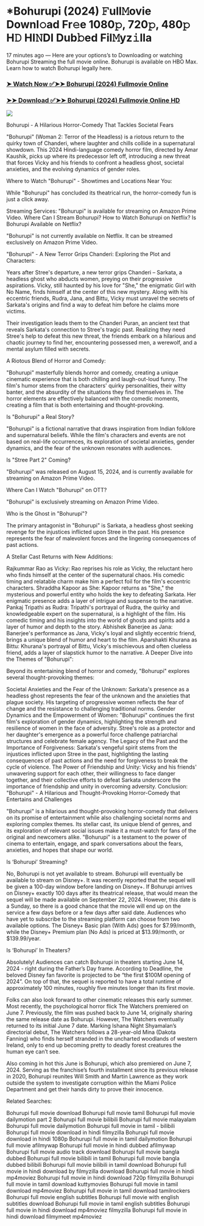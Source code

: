 # *Bohurupi (2024) 𝙵ull𝙼ovie Downl𝚘ad Fr𝚎e 1080𝚙, 720𝚙, 480𝚙 H𝙳 HI𝙽DI Dub𝚋ed Fil𝙼yz𝚒lla
17 minutes ago — Here are your options’s to Downloading or watching Bohurupi Streaming the full movie online. Bohurupi is available on HBO Max. Learn how to watch Bohurupi legally here.


### [➤ Watch Now ✅➤➤ Bohurupi (2024) Fullmovie Online](https://t.co/udeZPCv8Oa)

### [➤➤ Download ✅➤➤ Bohurupi (2024) Fullmovie Online HD](https://t.co/udeZPCv8Oa)

<p dir="auto"><a href="https://t.co/udeZPCv8Oa" title="PLAY NOW" rel="nofollow"><img src="https://i.imgur.com/jhNGoEt.gif" style="max-width: 100%;"></a></p>


Bohurupi - A Hilarious Horror-Comedy That Tackles Societal Fears

"Bohurupi" (Woman 2: Terror of the Headless) is a riotous return to the quirky town of Chanderi, where laughter and chills collide in a supernatural showdown. This 2024 Hindi-language comedy horror film, directed by Amar Kaushik, picks up where its predecessor left off, introducing a new threat that forces Vicky and his friends to confront a headless ghost, societal anxieties, and the evolving dynamics of gender roles.

Where to Watch "Bohurupi" - Showtimes and Locations Near You:

While "Bohurupi" has concluded its theatrical run, the horror-comedy fun is just a click away.

Streaming Services: "Bohurupi" is available for streaming on Amazon Prime Video.
Where Can I Stream Bohurupi? How to Watch Bohurupi on Netflix? Is Bohurupi Available on Netflix?

"Bohurupi" is not currently available on Netflix. It can be streamed exclusively on Amazon Prime Video.

"Bohurupi" - A New Terror Grips Chanderi: Exploring the Plot and Characters:

Years after Stree's departure, a new terror grips Chanderi – Sarkata, a headless ghost who abducts women, preying on their progressive aspirations. Vicky, still haunted by his love for "She," the enigmatic Girl with No Name, finds himself at the center of this new mystery. Along with his eccentric friends, Rudra, Jana, and Bittu, Vicky must unravel the secrets of Sarkata's origins and find a way to defeat him before he claims more victims.

Their investigation leads them to the Chanderi Puran, an ancient text that reveals Sarkata's connection to Stree's tragic past. Realizing they need Stree's help to defeat this new threat, the friends embark on a hilarious and chaotic journey to find her, encountering possessed men, a werewolf, and a mental asylum filled with secrets.

A Riotous Blend of Horror and Comedy:

"Bohurupi" masterfully blends horror and comedy, creating a unique cinematic experience that is both chilling and laugh-out-loud funny. The film's humor stems from the characters' quirky personalities, their witty banter, and the absurdity of the situations they find themselves in. The horror elements are effectively balanced with the comedic moments, creating a film that is both entertaining and thought-provoking.

Is "Bohurupi" a Real Story?

"Bohurupi" is a fictional narrative that draws inspiration from Indian folklore and supernatural beliefs. While the film's characters and events are not based on real-life occurrences, its exploration of societal anxieties, gender dynamics, and the fear of the unknown resonates with audiences.

Is "Stree Part 2" Coming?

"Bohurupi" was released on August 15, 2024, and is currently available for streaming on Amazon Prime Video.

Where Can I Watch "Bohurupi" on OTT?

"Bohurupi" is exclusively streaming on Amazon Prime Video.

Who is the Ghost in "Bohurupi"?

The primary antagonist in "Bohurupi" is Sarkata, a headless ghost seeking revenge for the injustices inflicted upon Stree in the past. His presence represents the fear of malevolent forces and the lingering consequences of past actions.

A Stellar Cast Returns with New Additions:

Rajkummar Rao as Vicky: Rao reprises his role as Vicky, the reluctant hero who finds himself at the center of the supernatural chaos. His comedic timing and relatable charm make him a perfect foil for the film's eccentric characters.
Shraddha Kapoor as She: Kapoor returns as "She," the mysterious and powerful entity who holds the key to defeating Sarkata. Her enigmatic presence adds a layer of intrigue and suspense to the narrative.
Pankaj Tripathi as Rudra: Tripathi's portrayal of Rudra, the quirky and knowledgeable expert on the supernatural, is a highlight of the film. His comedic timing and his insights into the world of ghosts and spirits add a layer of humor and depth to the story.
Abhishek Banerjee as Jana: Banerjee's performance as Jana, Vicky's loyal and slightly eccentric friend, brings a unique blend of humor and heart to the film.
Aparshakti Khurana as Bittu: Khurana's portrayal of Bittu, Vicky's mischievous and often clueless friend, adds a layer of slapstick humor to the narrative.
A Deeper Dive into the Themes of "Bohurupi":

Beyond its entertaining blend of horror and comedy, "Bohurupi" explores several thought-provoking themes:

Societal Anxieties and the Fear of the Unknown: Sarkata's presence as a headless ghost represents the fear of the unknown and the anxieties that plague society. His targeting of progressive women reflects the fear of change and the resistance to challenging traditional norms.
Gender Dynamics and the Empowerment of Women: "Bohurupi" continues the first film's exploration of gender dynamics, highlighting the strength and resilience of women in the face of adversity. Stree's role as a protector and her daughter's emergence as a powerful force challenge patriarchal structures and celebrate female agency.
The Legacy of the Past and the Importance of Forgiveness: Sarkata's vengeful spirit stems from the injustices inflicted upon Stree in the past, highlighting the lasting consequences of past actions and the need for forgiveness to break the cycle of violence.
The Power of Friendship and Unity: Vicky and his friends' unwavering support for each other, their willingness to face danger together, and their collective efforts to defeat Sarkata underscore the importance of friendship and unity in overcoming adversity.
Conclusion: "Bohurupi" - A Hilarious and Thought-Provoking Horror-Comedy that Entertains and Challenges

"Bohurupi" is a hilarious and thought-provoking horror-comedy that delivers on its promise of entertainment while also challenging societal norms and exploring complex themes. Its stellar cast, its unique blend of genres, and its exploration of relevant social issues make it a must-watch for fans of the original and newcomers alike. "Bohurupi" is a testament to the power of cinema to entertain, engage, and spark conversations about the fears, anxieties, and hopes that shape our world.


Is ‘Bohurupi’ Streaming?

No, Bohurupi is not yet available to stream. Bohurupi will eventually be available to stream on Disney+. It was recently reported that the sequel will be given a 100-day window before landing on Disney+. If Bohurupi arrives on Disney+ exactly 100 days after its theatrical release, that would mean the sequel will be made available on September 22, 2024. However, this date is a Sunday, so there is a good chance that the movie will end up on the service a few days before or a few days after said date. Audiences who have yet to subscribe to the streaming platform can choose from two available options. The Disney+ Basic plan (With Ads) goes for $7.99/month, while the Disney+ Premium plan (No Ads) is priced at $13.99/month, or $139.99/year.

Is ‘Bohurupi’ In Theaters?

Absolutely! Audiences can catch Bohurupi in theaters starting June 14, 2024 - right during the Father’s Day frame. According to Deadline, the beloved Disney fan favorite is projected to be “the first $100M opening of 2024”. On top of that, the sequel is reported to have a total runtime of approximately 100 minutes, roughly five minutes longer than its first movie.

Folks can also look forward to other cinematic releases this early summer. Most recently, the psychological horror flick The Watchers premiered on June 7. Previously, the film was pushed back to June 14, originally sharing the same release date as Bohurupi. However, The Watchers eventually returned to its initial June 7 date. Marking Ishana Night Shyamalan’s directorial debut, The Watchers follows a 28-year-old Mina (Dakota Fanning) who finds herself stranded in the uncharted woodlands of western Ireland, only to end up becoming pretty to deadly forest creatures the human eye can’t see.

Also coming in hot this June is Bohurupi, which also premiered on June 7, 2024. Serving as the franchise’s fourth installment since its previous release in 2020, Bohurupi reunites Will Smith and Martin Lawrence as they work outside the system to investigate corruption within the Miami Police Department and get their hands dirty to prove their innocence.


Related Searches:

Bohurupi full movie download
Bohurupi full movie tamil
Bohurupi full movie dailymotion part 2
Bohurupi full movie bilibili
Bohurupi full movie malayalam
Bohurupi full movie dailymotion
Bohurupi full movie in tamil - bilibili
Bohurupi full movie download in hindi filmyzilla
Bohurupi full movie download in hindi 1080p
Bohurupi full movie in tamil dailymotion
Bohurupi full movie afilmywap
Bohurupi full movie in hindi dubbed afilmywap
Bohurupi full movie audio track download
Bohurupi full movie bangla dubbed
Bohurupi full movie bilibili in tamil
Bohurupi full movie bangla dubbed bilibili
Bohurupi full movie bilibili in tamil download
Bohurupi full movie in hindi download by filmyzilla
download Bohurupi full movie in hindi mp4moviez
Bohurupi full movie in hindi download 720p filmyzilla
Bohurupi full movie in tamil download kuttymovies
Bohurupi full movie in tamil download mp4moviez
Bohurupi full movie in tamil download tamilrockers
Bohurupi full movie english subtitles
Bohurupi full movie with english subtitles download
Bohurupi full movie in tamil english subtitles
Bohurupi full movie in hindi download mp4moviez filmyzilla
Bohurupi full movie in hindi download filmymeet mp4moviez
